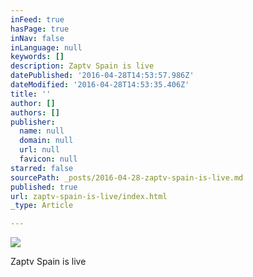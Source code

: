 ```yaml
---
inFeed: true
hasPage: true
inNav: false
inLanguage: null
keywords: []
description: Zaptv Spain is live
datePublished: '2016-04-28T14:53:57.986Z'
dateModified: '2016-04-28T14:53:35.406Z'
title: ''
author: []
authors: []
publisher:
  name: null
  domain: null
  url: null
  favicon: null
starred: false
sourcePath: _posts/2016-04-28-zaptv-spain-is-live.md
published: true
url: zaptv-spain-is-live/index.html
_type: Article

---
```

![](https://the-grid-user-content.s3-us-west-2.amazonaws.com/f407644d-f3b9-461a-9931-862bdc7b7316.jpg)

Zaptv Spain is live